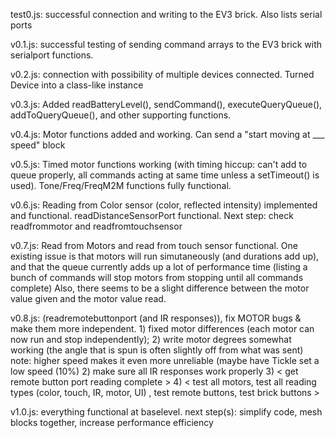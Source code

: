 test0.js: successful connection and writing to the EV3 brick. Also lists serial ports

v0.1.js: successful testing of sending command arrays to the EV3 brick with serialport functions.

v0.2.js: connection with possibility of multiple devices connected. Turned Device into a class-like instance

v0.3.js: Added readBatteryLevel(), sendCommand(), executeQueryQueue(), addToQueryQueue(), and other supporting functions.

v0.4.js: Motor functions added and working. Can send a "start moving at ___ speed" block

v0.5.js: Timed motor functions working (with timing hiccup: can't add to queue properly, all commands acting at same time unless a setTimeout() is used). 
         Tone/Freq/FreqM2M functions fully functional.

v0.6.js: Reading from Color sensor (color, reflected intensity) implemented and functional. readDistanceSensorPort functional.
         Next step: check readfrommotor and readfromtouchsensor

v0.7.js: Read from Motors and read from touch sensor functional. One existing issue is that motors will run simutaneously (and durations add up),
         and that the queue currently adds up a lot of performance time (listing a bunch of commands will stop motors from stopping until all commands complete)
         Also, there seems to be a slight difference between the motor value given and the motor value read.

v0.8.js: (readremotebuttonport (and IR responses)), fix MOTOR bugs & make them more independent.
         1) fixed motor differences (each motor can now run and stop independently);
         2) write motor degrees somewhat working (the angle that is spun is often slightly off from what was sent)
                note: higher speed makes it even more unreliable (maybe have Tickle set a low speed (10%)
         2) make sure all IR responses work properly
         3) < get remote button port reading complete >
         4) < test all motors, test all reading types (color, touch, IR, motor, UI) , test remote buttons, test brick buttons >






v1.0.js: everything functional at baselevel. next step(s): simplify code, mesh blocks together, increase performance efficiency